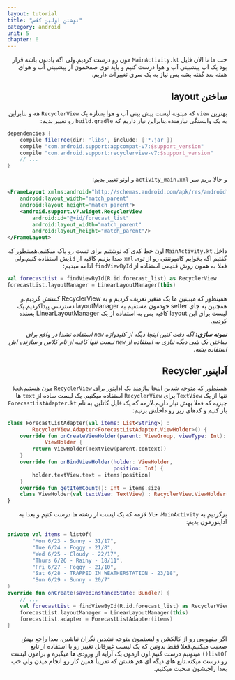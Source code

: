```yaml
---
layout: tutorial
title: "نوشتن اولین کلاس"
category: android
unit: 5
chapter: 0
---
```



<div dir="rtl" markdown="1">



خب ما تا الان فایل `MainActivity.kt` مون رو درست کردیم.ولی اگه یادتون باشه قرار بود یک اپ پیشبینی آب و هوا درست کنیم و باید توی صفحمون از پیشبینی آب و هوای هفته بعد گفته بشه پس نیاز به یک سری تغییرات داریم.

<div dir="rtl" markdown="1" id="ساختن-layout" >

## ساختن layout

</div>

بهترین `view` که میتونه لیست پیش بینی آب و هوا بسازه یک `RecyclerView` هه و بنابراین به یک وابستگی نیازمنده.بنابراین نیاز داریم که `build.gradle` رو تغییر بدیم:


</div>

```groovy
dependencies {
    compile fileTree(dir: 'libs', include: ['*.jar'])
    compile "com.android.support:appcompat-v7:$support_version"
    compile "com.android.support:recyclerview-v7:$support_version"
    // ...
}
```

<div dir="rtl" markdown="1">

و حالا بریم سر `activity_main.xml` و اونو تغییر بدیم:

</div>

```xml
<FrameLayout xmlns:android="http://schemas.android.com/apk/res/android"
    android:layout_width="match_parent"
    android:layout_height="match_parent">
    <android.support.v7.widget.RecyclerView
        android:id="@+id/forecast_list"
        android:layout_width="match_parent"
        android:layout_height="match_parent"/>
</FrameLayout>
```
<div dir="rtl" markdown="1">

داخل `MainActivity.kt` اون خط کدی که نوشتیم برای تست رو پاک میکنیم.همینطور که گفتیم اگه بخوایم کامپوننتی رو از توی `xml` صدا بزنیم کافیه از `id`یش استفاده کنیم.ولی فعلا به همون روش قدیمی استفاده از `findViewById` ادامه میدیم:

</div>

```kotlin
val forecastList = findViewById(R.id.forecast_list) as RecyclerView
forecastList.layoutManager = LinearLayoutManager(this)
```

<div dir="rtl" markdown="1">

همینطور که میبینین ما یک متغیر تعریف کردیم و به RecyclerView کستش کردیم.و همچنین به جای setter خودمون مستقیم به layoutManager دسترسی پیداکردیم.یک لیست برای این layout کافیه پس به استفاده از یک LinearLayoutManager بسنده کردیم.

_**نمونه سازی:** اگه دقت کنین اینجا دیگه از کلیدواژه `new` استفاده نشد! در واقع برای ساختن یک شی دیگه نیازی به استفاده از `new` نیست تنها کافیه از نام کلاس و سازنده اش استفاده بشه._

<div dir="rtl" markdown="1" id="آداپتور-Recycler" >

## آداپتور Recycler

</div>

همینطور که متوجه شدین اینجا نیازمند یک اداپتور برای `RecyclerView` مون هستیم.فعلا تنها از یک `TextView` برای `RecyclerView` استفاده میکنیم. یک لیست ساده از `text` ها چیزیه که فعلا بهش نیاز داریم.لازمه که یک فایل کاتلین به نام `ForecastListAdapter.kt` باز کنیم و کدهای زیر رو داخلش بزنیم:

</div>

```kotlin
class ForecastListAdapter(val items: List<String>) :
        RecyclerView.Adapter<ForecastListAdapter.ViewHolder>() {
    override fun onCreateViewHolder(parent: ViewGroup, viewType: Int):
            ViewHolder {
        return ViewHolder(TextView(parent.context))
    }
    override fun onBindViewHolder(holder: ViewHolder,
                                  position: Int) {
        holder.textView.text = items[position]
    }
    override fun getItemCount(): Int = items.size
    class ViewHolder(val textView: TextView) : RecyclerView.ViewHolder(textView)
}
```

<div dir="rtl" markdown="1">

برگردیم به `MainActivity`، حالا لازمه که یک لیست از رشته ها درست کنیم و بعدا به آداپتورمون بدیم:

</div>

```kotlin
private val items = listOf(
        "Mon 6/23 - Sunny - 31/17",
        "Tue 6/24 - Foggy - 21/8",
        "Wed 6/25 - Cloudy - 22/17",
        "Thurs 6/26 - Rainy - 18/11",
        "Fri 6/27 - Foggy - 21/10",
        "Sat 6/28 - TRAPPED IN WEATHERSTATION - 23/18",
        "Sun 6/29 - Sunny - 20/7"
)
override fun onCreate(savedInstanceState: Bundle?) {
    // ...
    val forecastList = findViewById(R.id.forecast_list) as RecyclerView
    forecastList.layoutManager = LinearLayoutManager(this)
    forecastList.adapter = ForecastListAdapter(items)
}
```

<div dir="rtl" markdown="1">

اگر مفهومی رو از کالکشن و لیستمون متوجه نشدین نگران نباشین، بعدا راجع بهش صحبت میکنیم.فعلا فقط بدونین که یک لیست غیرقابل تغییر رو با استفاده از تابع `listOf()` میتونیم درست کنیم.اون ازمون یک آرایه از ورودی ها میگیره و برامون لیست رو درست میکنه.تابع های دیگه ای هم هستن که تقریبا همین کار رو انجام میدن  ولی خب بعدا راجبشون صحبت میکنیم.

</div>




